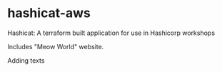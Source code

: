 # hashicat-aws
Hashicat: A terraform built application for use in Hashicorp workshops

Includes "Meow World" website.

Adding texts